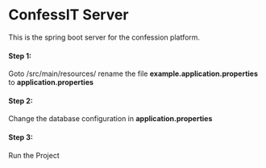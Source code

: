 # ConfessIT Server
This is the spring boot server for the confession platform.

#### Step 1:

Goto /src/main/resources/
rename the file **example.application.properties** to **application.properties**

#### Step 2:

Change the database configuration in **application.properties**

#### Step 3:

Run the Project
